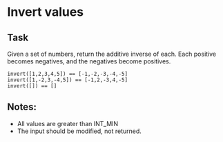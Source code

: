 # Invert values

## Task

Given a set of numbers, return the additive inverse of each. 
Each positive becomes negatives, and the negatives become positives.

```
invert([1,2,3,4,5]) == [-1,-2,-3,-4,-5]
invert([1,-2,3,-4,5]) == [-1,2,-3,4,-5]
invert([]) == []
```

## Notes:

* All values are greater than INT_MIN
* The input should be modified, not returned.


